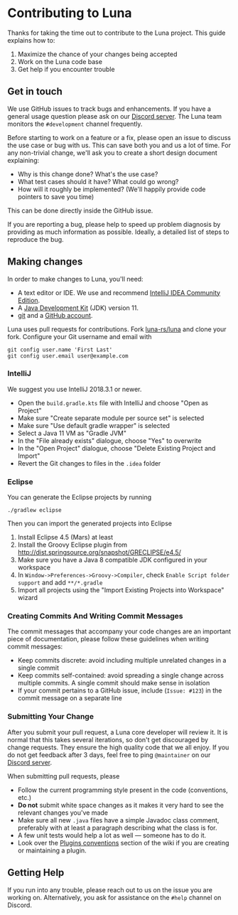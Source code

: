 # Contributing to Luna

Thanks for taking the time out to contribute to the Luna project. This guide explains how to:

1. Maximize the chance of your changes being accepted
2. Work on the Luna code base
3. Get help if you encounter trouble

## Get in touch

We use GitHub issues to track bugs and enhancements. If you have a general usage question please ask on
our [Discord server](https://discord.gg/udCqykV). The Luna team monitors the `#development` channel frequently.

Before starting to work on a feature or a fix, please open an issue to discuss the use case or bug with us. This can
save both you and us a lot of time.
For any non-trivial change, we'll ask you to create a short design document explaining:

* Why is this change done? What's the use case?
* What test cases should it have? What could go wrong?
* How will it roughly be implemented? (We'll happily provide code pointers to save you time)

This can be done directly inside the GitHub issue.

If you are reporting a bug, please help to speed up problem diagnosis by providing as much information as possible.
Ideally, a detailed list of steps to reproduce the bug.

## Making changes

In order to make changes to Luna, you'll need:

* A text editor or IDE. We use and recommend [IntelliJ IDEA Community Edition](http://www.jetbrains.com/idea/).
* A [Java Development Kit](http://jdk.java.net/) (JDK) version 11.
* [git](https://git-scm.com/) and a [GitHub account](https://github.com/join).

Luna uses pull requests for contributions. Fork [luna-rs/luna](https://github.com/luna-rs/luna) and clone your fork.
Configure your Git username and email with

    git config user.name 'First Last'
    git config user.email user@example.com

### IntelliJ

We suggest you use IntelliJ 2018.3.1 or newer.

- Open the `build.gradle.kts` file with IntelliJ and choose "Open as Project"
- Make sure "Create separate module per source set" is selected
- Make sure  "Use default gradle wrapper" is selected
- Select a Java 11 VM as "Gradle JVM"
- In the "File already exists" dialogue, choose "Yes" to overwrite
- In the "Open Project" dialogue, choose "Delete Existing Project and Import"
- Revert the Git changes to files in the `.idea` folder

### Eclipse

You can generate the Eclipse projects by running

    ./gradlew eclipse

Then you can import the generated projects into Eclipse

1. Install Eclipse 4.5 (Mars) at least
2. Install the Groovy Eclipse plugin from http://dist.springsource.org/snapshot/GRECLIPSE/e4.5/
3. Make sure you have a Java 8 compatible JDK configured in your workspace
4. In `Window->Preferences->Groovy->Compiler`, check `Enable Script folder support` and add `**/*.gradle`
5. Import all projects using the "Import Existing Projects into Workspace" wizard

### Creating Commits And Writing Commit Messages

The commit messages that accompany your code changes are an important piece of documentation, please follow these
guidelines when writing commit messages:

* Keep commits discrete: avoid including multiple unrelated changes in a single commit
* Keep commits self-contained: avoid spreading a single change across multiple commits. A single commit should make
  sense in isolation
* If your commit pertains to a GitHub issue, include (`Issue: #123`) in the commit message on a separate line

### Submitting Your Change

After you submit your pull request, a Luna core developer will review it. It is normal that this takes several
iterations, so don't get discouraged by change requests. They ensure the high quality code that we all enjoy.
If you do not get feedback after 3 days, feel free to ping `@maintainer` on
our [Discord server](https://discord.gg/udCqykV).

When submitting pull requests, please

- Follow the current programming style present in the code (conventions, etc.)
- <b>Do not</b> submit white space changes as it makes it very hard to see the relevant changes you've made
- Make sure all new `.java` files have a simple Javadoc class comment, preferably with at least a paragraph describing
  what the class is for.
- A few unit tests would help a lot as well — someone has to do it.
- Look over the [Plugins conventions](https://github.com/lare96/luna/wiki/Writing-Plugins#conventions) section of the
  wiki if you are creating or maintaining a plugin.

## Getting Help

If you run into any trouble, please reach out to us on the issue you are working on. Alternatively, you ask for
assistance on the `#help` channel on Discord.
